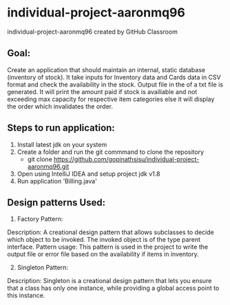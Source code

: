 # individual-project-aaronmq96
individual-project-aaronmq96 created by GitHub Classroom

## Goal:
Create an application that should maintain an internal, static database (inventory of stock).
It take inputs for Inventory data and Cards data in CSV format and check the availability in the stock. 
Output file in the of a txt file is generated. It will print the amount paid if stock is availiable and not exceeding max capacity for respective item categories else it will display the order which invalidates the order.


## Steps to run application:
1) Install latest jdk on your system
2) Create a folder and run the git commmand to clone the repository 
	-	git clone https://github.com/gopinathsjsu/individual-project-aaronmq96.git
3) Open using IntelliJ IDEA and setup project jdk v1.8
4) Run application 'Billing.java'


## Design patterns Used: 

1) Factory Pattern:

Description: A creational design pattern that allows subclasses to decide which object to be invoked. The invoked object is of the type parent interface.
Pattern usage: This pattern is used in the project to write the output file or error file based on the availability if items in inventory.

2) Singleton Pattern:

Description: Singleton is a creational design pattern that lets you ensure that a class has only one instance, while providing a global access point to this instance.





